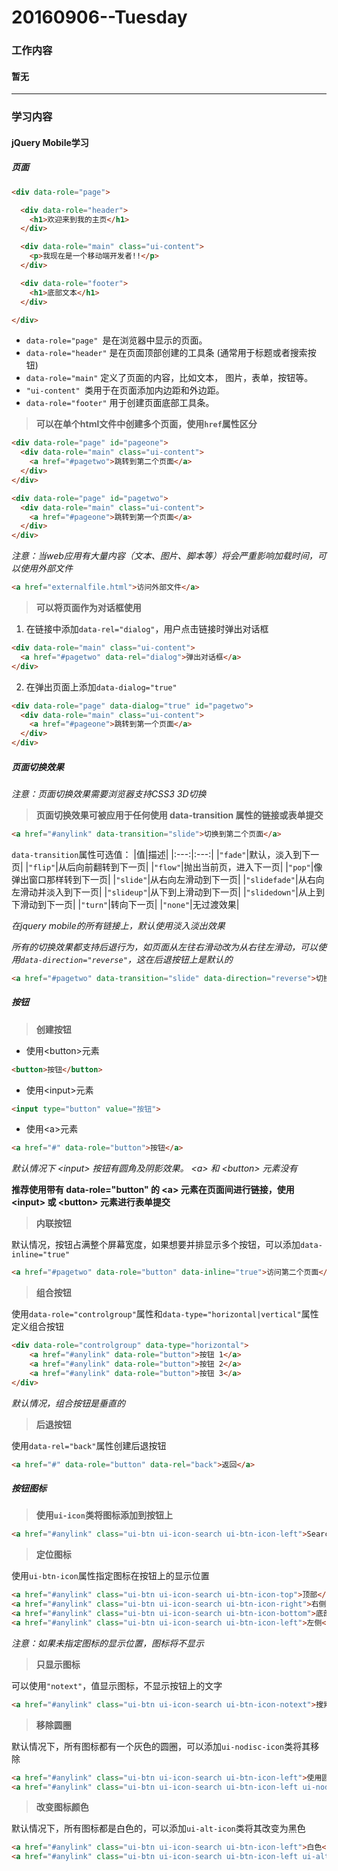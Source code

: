 # 20160906--Tuesday

### 工作内容
    
#### **暂无**
    
----------------------

### 学习内容

#### **jQuery Mobile学习**

##### 页面
```html
<div data-role="page">

  <div data-role="header">
    <h1>欢迎来到我的主页</h1>
  </div>

  <div data-role="main" class="ui-content">
    <p>我现在是一个移动端开发者!!</p>
  </div>

  <div data-role="footer">
    <h1>底部文本</h1>
  </div>

</div>
```

- `data-role="page" `是在浏览器中显示的页面。
- `data-role="header"` 是在页面顶部创建的工具条 (通常用于标题或者搜索按钮)
- `data-role="main"` 定义了页面的内容，比如文本， 图片，表单，按钮等。
- `"ui-content" `类用于在页面添加内边距和外边距。
- `data-role="footer"` 用于创建页面底部工具条。

> **可以在单个html文件中创建多个页面，使用`href`属性区分**
```html
<div data-role="page" id="pageone">
  <div data-role="main" class="ui-content">
    <a href="#pagetwo">跳转到第二个页面</a>
  </div>
</div>

<div data-role="page" id="pagetwo">
  <div data-role="main" class="ui-content">
    <a href="#pageone">跳转到第一个页面</a>
  </div>
</div>
```
*注意：当web应用有大量内容（文本、图片、脚本等）将会严重影响加载时间，可以使用外部文件*
```html
<a href="externalfile.html">访问外部文件</a>
```

> **可以将页面作为对话框使用**

1. 在链接中添加`data-rel="dialog"`，用户点击链接时弹出对话框
```html
<div data-role="main" class="ui-content">
  <a href="#pagetwo" data-rel="dialog">弹出对话框</a>
</div>
```
2. 在弹出页面上添加`data-dialog="true"` 
```html
<div data-role="page" data-dialog="true" id="pagetwo">
  <div data-role="main" class="ui-content">
    <a href="#pageone">跳转到第一个页面</a>
  </div>
</div>
```

##### 页面切换效果
*注意：页面切换效果需要浏览器支持CSS3 3D切换*

> **页面切换效果可被应用于任何使用 data-transition 属性的链接或表单提交**

```html
<a href="#anylink" data-transition="slide">切换到第二个页面</a>
```

`data-transition`属性可选值：
|值|描述|
|:---:|:---:|
|`"fade"`|默认，淡入到下一页|
|`"flip"`|从后向前翻转到下一页|
|`"flow"`|抛出当前页，进入下一页|
|`"pop"`|像弹出窗口那样转到下一页|
|`"slide"`|从右向左滑动到下一页|
|`"slidefade"`|从右向左滑动并淡入到下一页|
|`"slideup"`|从下到上滑动到下一页|
|`"slidedown"`|从上到下滑动到下一页|
|`"turn"`|转向下一页|
|`"none"`|无过渡效果|

*在jquery mobile的所有链接上，默认使用淡入淡出效果*

*所有的切换效果都支持后退行为，如页面从左往右滑动改为从右往左滑动，可以使用`data-direction="reverse"`，这在后退按钮上是默认的*

```html
<a href="#pagetwo" data-transition="slide" data-direction="reverse">切换</a>
```

##### 按钮
> **创建按钮**

- 使用\<button>元素
```html
<button>按钮</button>
```
- 使用\<input>元素
```html
<input type="button" value="按钮">
```
- 使用\<a>元素
```html
<a href="#" data-role="button">按钮</a>
```
*默认情况下 \<input> 按钮有圆角及阴影效果。 \<a> 和 \<button> 元素没有*

**推荐使用带有 data-role="button" 的 \<a> 元素在页面间进行链接，使用 \<input> 或 \<button> 元素进行表单提交**

> **内联按钮**

默认情况，按钮占满整个屏幕宽度，如果想要并排显示多个按钮，可以添加`data-inline="true"`

```html
<a href="#pagetwo" data-role="button" data-inline="true">访问第二个页面</a>
```

> **组合按钮**

使用`data-role="controlgroup"`属性和`data-type="horizontal|vertical"`属性定义组合按钮
```html
<div data-role="controlgroup" data-type="horizontal">
    <a href="#anylink" data-role="button">按钮 1</a>
    <a href="#anylink" data-role="button">按钮 2</a>
    <a href="#anylink" data-role="button">按钮 3</a>
</div>
```
*默认情况，组合按钮是垂直的*

> **后退按钮**

使用`data-rel="back"`属性创建后退按钮
```html
<a href="#" data-role="button" data-rel="back">返回</a>
```

##### 按钮图标

> **使用`ui-icon`类将图标添加到按钮上**

```html
<a href="#anylink" class="ui-btn ui-icon-search ui-btn-icon-left">Search</a>
```

> **定位图标**

使用`ui-btn-icon`属性指定图标在按钮上的显示位置

```html
<a href="#anylink" class="ui-btn ui-icon-search ui-btn-icon-top">顶部</a>
<a href="#anylink" class="ui-btn ui-icon-search ui-btn-icon-right">右侧</a>
<a href="#anylink" class="ui-btn ui-icon-search ui-btn-icon-bottom">底部</a>
<a href="#anylink" class="ui-btn ui-icon-search ui-btn-icon-left">左侧</a>
```

*注意：如果未指定图标的显示位置，图标将不显示*

> **只显示图标**

可以使用`"notext"`，值显示图标，不显示按钮上的文字
```html
<a href="#anylink" class="ui-btn ui-icon-search ui-btn-icon-notext">搜索</a>
```

> **移除圆圈**

默认情况下，所有图标都有一个灰色的圆圈，可以添加`ui-nodisc-icon`类将其移除
```html
<a href="#anylink" class="ui-btn ui-icon-search ui-btn-icon-left">使用圆圈 (默认)</a>
<a href="#anylink" class="ui-btn ui-icon-search ui-btn-icon-left ui-nodisc-icon">去掉圆圈</a>
```

> **改变图标颜色**

默认情况下，所有图标都是白色的，可以添加`ui-alt-icon`类将其改变为黑色
```html
<a href="#anylink" class="ui-btn ui-icon-search ui-btn-icon-left">白色</a>
<a href="#anylink" class="ui-btn ui-icon-search ui-btn-icon-left ui-alt-icon">黑色</a>
```
